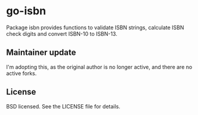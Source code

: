 # go-isbn

Package isbn provides functions to validate ISBN strings, calculate ISBN
check digits and convert ISBN-10 to ISBN-13.

## Maintainer update

I'm adopting this, as the original author is no longer active, and there are no
active forks.

## License

BSD licensed. See the LICENSE file for details.
